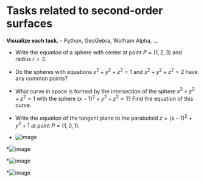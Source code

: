 # Tasks related to second-order surfaces

**Visualize each task.** - Python, GeoGebra, Wolfram Alpha, ...

* Write the equation of a sphere with center at point $P=(1,2,3)$ and radius $r=3$.
* Do the spheres with equations $x^2 + y^2 + z^2 = 1$ and $x^2 + y^2 + z^2 = 2$ have any common points?
* What curve in space is formed by the intersection of the sphere $x^2 + y^2 + z^2 = 1$ with the sphere $(x-1)^2 + y^2 + z^2 = 1$? Find the equation of this curve.
* Write the equation of the tangent plane to the paraboloid $z=(x-1)^2+y^2+1$ at point $P=(1,0,1)$.

* ![image](https://github.com/user-attachments/assets/65b7a0fd-cd8f-4e7e-80e3-952211768e2b)

*![image](https://github.com/user-attachments/assets/e9b6ba2e-7808-447c-8dbb-8a3ae57a8e8f)

*![image](https://github.com/user-attachments/assets/6da68643-827b-4f64-92a3-b83db4a78995)

*![image](https://github.com/user-attachments/assets/ec3f0d89-3c21-4f7b-9464-3366dae40e31)
